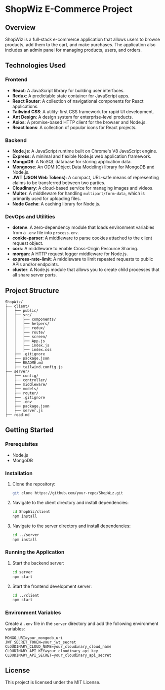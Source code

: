 # ShopWiz E-Commerce Project

## Overview
ShopWiz is a full-stack e-commerce application that allows users to browse products, add them to the cart, and make purchases. The application also includes an admin panel for managing products, users, and orders.

## Technologies Used

### Frontend
- **React**: A JavaScript library for building user interfaces.
- **Redux**: A predictable state container for JavaScript apps.
- **React Router**: A collection of navigational components for React applications.
- **Tailwind CSS**: A utility-first CSS framework for rapid UI development.
- **Ant Design**: A design system for enterprise-level products.
- **Axios**: A promise-based HTTP client for the browser and Node.js.
- **React Icons**: A collection of popular icons for React projects.

### Backend
- **Node.js**: A JavaScript runtime built on Chrome's V8 JavaScript engine.
- **Express**: A minimal and flexible Node.js web application framework.
- **MongoDB**: A NoSQL database for storing application data.
- **Mongoose**: An ODM (Object Data Modeling) library for MongoDB and Node.js.
- **JWT (JSON Web Tokens)**: A compact, URL-safe means of representing claims to be transferred between two parties.
- **Cloudinary**: A cloud-based service for managing images and videos.
- **Multer**: A middleware for handling `multipart/form-data`, which is primarily used for uploading files.
- **Node Cache**: A caching library for Node.js.

### DevOps and Utilities
- **dotenv**: A zero-dependency module that loads environment variables from a `.env` file into `process.env`.
- **cookie-parser**: A middleware to parse cookies attached to the client request object.
- **cors**: A middleware to enable Cross-Origin Resource Sharing.
- **morgan**: A HTTP request logger middleware for Node.js.
- **express-rate-limit**: A middleware to limit repeated requests to public APIs and/or endpoints.
- **cluster**: A Node.js module that allows you to create child processes that all share server ports.

## Project Structure

```
ShopWiz/
├── client/
│   ├── public/
│   ├── src/
│   │   ├── components/
│   │   ├── helpers/
│   │   ├── redux/
│   │   ├── route/
│   │   ├── screen/
│   │   ├── App.js
│   │   ├── index.js
│   │   ├── index.css
│   ├── .gitignore
│   ├── package.json
│   ├── README.md
│   ├── tailwind.config.js
├── server/
│   ├── config/
│   ├── controller/
│   ├── middleware/
│   ├── models/
│   ├── router/
│   ├── .gitignore
│   ├── .env
│   ├── package.json
│   ├── server.js
├── read.md
```

## Getting Started

### Prerequisites
- Node.js
- MongoDB

### Installation
1. Clone the repository:
   ```sh
   git clone https://github.com/your-repo/ShopWiz.git
   ```
2. Navigate to the client directory and install dependencies:
   ```sh
   cd ShopWiz/client
   npm install
   ```
3. Navigate to the server directory and install dependencies:
   ```sh
   cd ../server
   npm install
   ```

### Running the Application
1. Start the backend server:
   ```sh
   cd server
   npm start
   ```
2. Start the frontend development server:
   ```sh
   cd ../client
   npm start
   ```

### Environment Variables
Create a `.env` file in the `server` directory and add the following environment variables:
```
MONGO_URI=your_mongodb_uri
JWT_SECRET_TOKEN=your_jwt_secret
CLOUDINARY_CLOUD_NAME=your_cloudinary_cloud_name
CLOUDINARY_API_KEY=your_cloudinary_api_key
CLOUDINARY_API_SECRET=your_cloudinary_api_secret
```

## License
This project is licensed under the MIT License.
